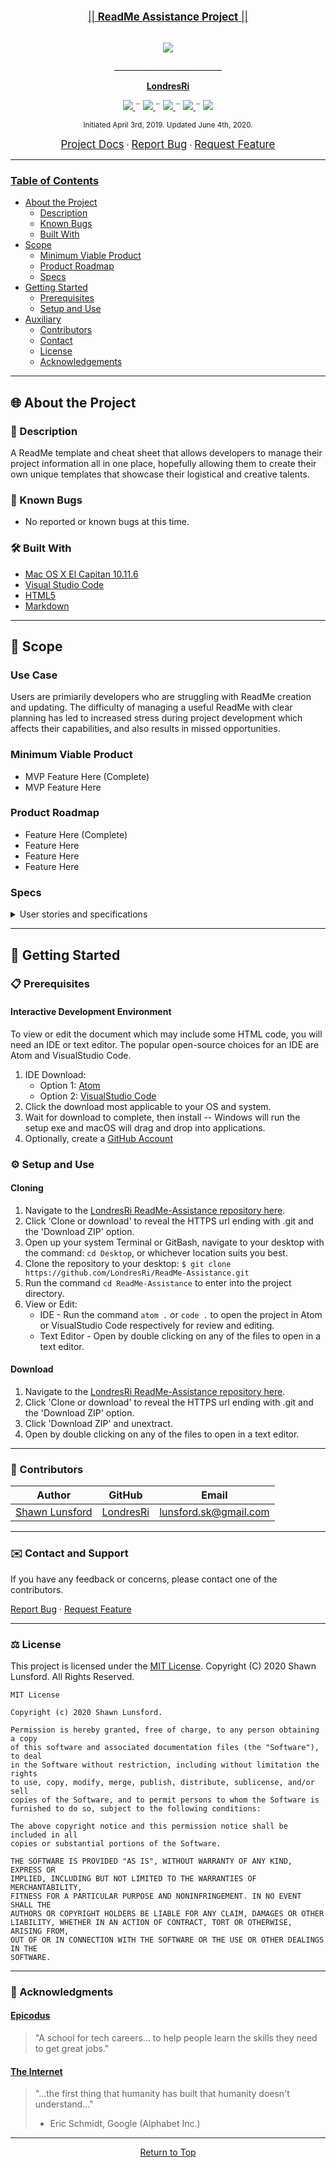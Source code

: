 <br>
<p align="center">
  <u><big>|| <b>ReadMe Assistance Project</b> ||</big></u>
</p>
<p align="center">
    <!-- Project Avatar/Logo -->
    <br>
    <a href="https://github.com/LondresRi">
        <img src="https://avatars1.githubusercontent.com/u/46427680?s=150&v=4">
    </a>
    <p align="center">
      ___________________________
    </p>
    <!-- GitHub Link -->
    <p align="center">
        <a href="https://github.com/LondresRi">
            <strong>LondresRi</strong>
        </a>
    </p>
    <!-- Project Shields -->
    <p align="center">
        <a href="https://github.com/LondresRi/ReadMe-Assistance/graphs/contributors">
            <img src="https://img.shields.io/github/contributors/LondresRi/ReadMe-Assistance.svg?style=plastic">
        </a>
        ¨
        <a href="https://github.com/LondresRi/ReadMe-Assistance/stargazers">
            <img src="https://img.shields.io/github/stars/LondresRi/ReadMe-Assistance.svg?color=yellow&style=plastic">
        </a>
        ¨
        <a href="https://github.com/LondresRi/ReadMe-Assistance/issues">
            <img src="https://img.shields.io/github/issues/LondresRi/ReadMe-Assistance?style=plastic">
        </a>
        ¨
        <a href="https://github.com/LondresRi/Best-ReadMe-Template/blob/master/LICENSE.txt">
            <img src="https://img.shields.io/github/license/LondresRi/ReadMe-Assistance?color=orange&style=plastic">
        </a>
        ¨
        <a href="https://linkedin.com/in/lunsfordsk">
            <img src="https://img.shields.io/badge/-LinkedIn-black.svg?style=plastic&logo=linkedin&colorB=2867B2">
        </a>
    </p>    
</p>

<p align="center">
  <small>Initiated April 3rd, 2019. Updated June 4th, 2020.</small>
</p>

<!-- Project Links -->
<p align="center">
    <a href="https://github.com/LondresRi/ReadMe-Assistance"><big>Project Docs</big></a> ·
    <a href="https://github.com/LondresRi/ReadMe-Assistance/issues"><big>Report Bug</big></a> ·
    <a href="https://github.com/LondresRi/ReadMe-Assistance/issues"><big>Request Feature</big></a>
</p>

------------------------------
### <u>Table of Contents</u>
* <a href="#🌐-about-the-project">About the Project</a>
    * <a href="#📖-description">Description</a>
    * <a href="#🦠-known-bugs">Known Bugs</a>
    * <a href="#🛠-built-with">Built With</a>
* <a href="#🔭-scope">Scope</a>
    * <a href="#minimum-viable-product">Minimum Viable Product</a>
    * <a href="#product-roadmap">Product Roadmap</a>
    * <a href="#specs">Specs</a>
* <a href="#🏁-getting-started">Getting Started</a>
    * <a href="#📋-prerequisites">Prerequisites</a>
    * <a href="#⚙️-setup-and-use">Setup and Use</a>
* <a href="#🤝-contributors">Auxiliary</a>
    * <a href="#🤝-contributors">Contributors</a>
    * <a href="#✉️-contact-and-support">Contact</a>
    * <a href="#⚖️-license">License</a>
    * <a href="#🌟-acknowledgements">Acknowledgements</a>
    
------------------------------

## 🌐 About the Project

### 📖 Description
A ReadMe template and cheat sheet that allows developers to manage their project information all in one place, hopefully allowing them to create their own unique templates that showcase their logistical and creative talents.

### 🦠 Known Bugs

* No reported or known bugs at this time.

### 🛠 Built With
* [Mac OS X El Capitan 10.11.6](https://en.wikipedia.org/wiki/MacOS_Mojave)
* [Visual Studio Code](https://code.visualstudio.com/)
* [HTML5](https://developer.mozilla.org/en-US/docs/Web/Guide/HTML/HTML5)
* [Markdown](https://daringfireball.net/projects/markdown/)

------------------------------

## 🔭 Scope

### Use Case
Users are primiarily developers who are struggling with ReadMe creation and updating. The difficulty of managing a useful ReadMe with clear planning has led to increased stress during project development which affects their capabilities, and also results in missed opportunities.

### Minimum Viable Product
* MVP Feature Here (Complete)
* MVP Feature Here

### Product Roadmap
* Feature Here (Complete)
* Feature Here
* Feature Here
* Feature Here

### Specs

<details>
  <summary>User stories and specifications</summary>

  <h4>User Story 1</h4>
  <p>"As a college student with a car, I want to be able to locate local pizza restaurants so that I can offer delivery services for extra income."</p>
  <table>
    <tr>
      <td> BDD 1-A </td>
    </tr>
    <tr>
      <td> Behavior </td>
      <td>Program greets user after name input</td>
    </tr>
    <tr>
      <td> Input </td>
      <td>User inputs 'Greg'</td>
    </tr>
    <tr>
      <td> Output </td>
      <td>Message displays 'Welcome to tde program Greg!'</td>
    </tr>
    <tr>
      <td> Notes </td>
      <td>Users may not always be named Greg.</td>
    </tr>
    <tr>
      <td> Completion </td>
      <td>True</td>
    </tr>
  </table>
  <table>
    <tr>
      <td> BDD 1-B </td>
    </tr>
    <tr>
      <td> Behavior </td>
      <td>Registration is restricted to users who are of driving age</td>
    </tr>
    <tr>
      <td> Input </td>
      <td>User inputs '14'</td>
    </tr>
    <tr>
      <td> Output </td>
      <td>Alert displays 'Sorry! You need to be old enough to drive to register.'</td>
    </tr>
    <tr>
      <td> Notes </td>
      <td>Alerts are the best way to keep users from doing anything bad.</td>
    </tr>
    <tr>
      <td> Completion </td>
      <td>True</td>
    </tr>
  </table>
  <table>
    <tr>
      <td> BDD 1-C </th>
    </tr>
    <tr>
      <td> Behavior </td>
      <td>API returns geo-coordinates based off user's zipcode</td>
    </tr>
    <tr>
      <td> Input </td>
      <td>User inputs '9811-A</td>
    </tr>
    <tr>
      <td> Output </td>
      <td>API returns '47.6062° N, 122.3321° W'</td>
    </tr>
    <tr>
      <td> Notes </td>
      <td>Geo-coordinates are only applicable to Earth-based locations.</td>
    </tr>
    <tr>
      <td> Completion </td>
      <td>False</td>
    </tr>
  </table>
  <table>
    <tr>
      <td> BDD 1-D </td>
    </tr>
    <tr>
      <td> Behavior </td>
      <td>Program returns closest pizza restaurant based off geo-coordinates</td>
    </tr>
    <tr>
      <td> Input </td>
      <td>API returns '47.6062° N, 122.3321° W'</td>
    </tr>
    <tr>
      <td> Output </td>
      <td>Return mapped location of '1403 3rd ave, Seattle, WA'</td>
    </tr>
    <tr>
      <td> Notes </td>
      <td>Address may not always be pizza-applicable.</td>
    </tr>
    <tr>
      <td> Completion </td>
      <td>False</td>
    </tr>
  </table>
  <br>
  <table>
    <tr>
      <td> TDD 1-A </td>
    </tr>
    <tr>
      <td> Test </td>
      <td>should correctly return user name in welcome message</td>
    </tr>
    <tr>
      <td> Input </td>
      <td>Greg</td>
    </tr>
    <tr>
      <td> Output </td>
      <td>'Welcome to the program Greg!'</td>
    </tr>
    <tr>
      <td> Notes </td>
      <td>Greg is in fact Greg</td>
    </tr>
    <tr>
      <td> Completion </td>
      <td>True</td>
    </tr>
  </table>
  <table>
    <tr>
      <td> TDD 1-B </td>
    </tr>
    <tr>
      <td> Test </td>
      <td>should correctly lowercase all letters except first</td>
    </tr>
    <tr>
      <td> Input </td>
      <td>Greg</td>
    </tr>
    <tr>
      <td> Output </td>
      <td>'Welcome to the program Greg!'</td>
    </tr>
    <tr>
      <td> Notes </td>
      <td>GREG is still Greg</td>
    </tr>
    <tr>
      <td> Completion </td>
      <td>True</td>
    </tr>
  </table>
  <table>
    <tr>
      <td> TDD 1-C </td>
    </tr>
    <tr>
      <td> Test </td>
      <td>should correctly remove non-letters from input</td>
    </tr>
    <tr>
      <td> Input </td>
      <td>Gr3eg!</td>
    </tr>
    <tr>
      <td> Output </td>
      <td>'Welcome to the program Greg!'</td>
    </tr>
    <tr>
      <td> Notes </td>
      <td>Hi Gr3eg!</td>
    </tr>
    <tr>
      <td> Completion </td>
      <td>True</td>
    </tr>
  </table>
  <table>
    <tr>
      <td> TDD 1-D </td>
    </tr>
    <tr>
      <td> Test </td>
      <td>should correctly return notification if user leaves empty field</td>
    </tr>
    <tr>
      <td> Input </td>
      <td>'(empty)'</td>
    </tr>
    <tr>
      <td> Output </td>
      <td>'Please enter your name!'</td>
    </tr>
    <tr>
      <td> Notes </td>
      <td>Hi (empty)!</td>
    </tr>
    <tr>
      <td> Completion </td>
      <td>False</td>
    </tr>
  </table>
  <table>
    <tr>
      <td> TDD 1-E </td>
    </tr>
    <tr>
      <td> Test </td>
      <td>should correctly permit users from registering if 16 or over</td>
    </tr>
    <tr>
      <td> Input </td>
      <td>'17'</td>
    </tr>
    <tr>
      <td> Output </td>
      <td>Registration completes</td>
    </tr>
    <tr>
      <td> Notes </td>
      <td>Welcome!</td>
    </tr>
    <tr>
      <td> Completion </td>
      <td>False</td>
    </tr>
  </table>
  <table>
    <tr>
      <td> TDD 1-F </td>
    </tr>
    <tr>
      <td> Test </td>
      <td>should correctly restrict users from registering if under 16</td>
    </tr>
    <tr>
      <td> Input </td>
      <td>'15'</td>
    </tr>
    <tr>
      <td> Output </td>
      <td>'Sorry! You need to be old enough to drive to register.'</td>
    </tr>
    <tr>
      <td> Notes </td>
      <td>Unless under certain circumstances such as driving farm equipment.</td>
    </tr>
    <tr>
      <td> Completion </td>
      <td>False</td>
    </tr>
  </table>
  <table>
    <tr>
      <td> TDD 1-G </td>
    </tr>
    <tr>
      <td> Test </td>
      <td>should correctly return notification if user enters non-integers</td>
    </tr>
    <tr>
      <td> Input </td>
      <td>'ABC'</td>
    </tr>
    <tr>
      <td> Output </td>
      <td>'Please enter your age!'</td>
    </tr>
    <tr>
      <td> Notes </td>
      <td>Does not compute one hundred.</td>
    </tr>
    <tr>
      <td> Completion </td>
      <td>False</td>
    </tr>
  </table>
  <table>
    <tr>
      <td> TDD 1-H </td>
    </tr>
    <tr>
      <td> Test </td>
      <td>should correctly return notification is user leaves empty field</td>
    </tr>
    <tr>
      <td> Input </td>
      <td>'(empty)'</td>
    </tr>
    <tr>
      <td> Output </td>
      <td>'Please enter your age!'</td>
    </tr>
    <tr>
      <td> Notes </td>
      <td>I am (empty) years old!</td>
    </tr>
    <tr>
      <td> Completion </td>
      <td>False</td>
    </tr>
  </table>

<!-- | should correctly validate given zip code | 98101 | true |
| should correctly validate given zip code | 9810 | false |
| should successfully make an API call with valid zip code | 98101 | data.json return |
| should correctly pull geo-coordinates from API call from valid zip code | 98101 | 47.6062° N, 122.3321° W |
| should correctly throw an error if API call is not successful (mock API used) | failed request | 'Error 404: Not found' |
| should correctly throw an error if API call if API key is invalid (mock API used) | failed request | 'Error 401: Not unauthorized' |
| should correctly throw an error if API call if API key is invalid (mock API used) | failed request | 'Uncaught (in promise)' |
| should correctly locate closest pizza restaurant based on geo-coordinates | 47.6062° N, 122.3321° W | 1403 3rd ave, Seattle, WA |
| should correctly return message when no nearby pizza restaurants | -49.8379825° N, -12.0697756° W | 'There are no restaurants within 20 miles! | -->

<center><small><a href="#specs">Return to Top of Specs</a></small></center>

</details>

------------------------------

## 🏁 Getting Started

### 📋 Prerequisites

  <!-- Although most modern browsers are HTML5 capable, ensure you have a HTML5-compatible browser. [Click here](https://html5test.com/) to test your browser. If your browser is not capable of HTML5 rendering, it is recommender you do update your native browser else download Chrome or Firefox.

#### on macOS Mojave or later:

  Update Safari
  
  1) Choose System Preferences from the Apple menu, then click Software Update to check for updates.
  2) If any updates are available, click the Update Now button to install them. Or click ”More info” to see details about each update and select specific updates to install.
  3) When Software Update says that your Mac is up to date, the installed version of macOS and all of its apps are also up to date.

#### on Windows 10 or later:

  Update Internet Explorer

  1) Open Internet Explorer.
  2) Click ⚙️. This icon is in the top-right corner of the Internet Explorer window. 
  3) Click About Internet Explorer. It's toward the bottom of the drop-down menu. 
  4) Check the "Install new versions automatically" box. It's in the middle of the About Internet Explorer window. 
  5) Click Close. It's at the bottom of the About Internet Explorer window. Internet Explorer will update automatically from this point on. 

  Update Microsoft Edge

  1) Open Start. To do so, either click the Windows logo in the bottom-left corner of the screen or press the 'Windows' key.
  2) Click ⚙️ in the lower-left corner of the Start window. Doing so will open the Settings page.
  3) Click Update & Security. You'll see this option near the bottom of the Settings page.
  4) Click Check for updates. It's a button near the top of the Update & Security page.
  5) Wait for the updates to finish installing. Once you see "Your device is up to date" displayed at the top of the page, your Microsoft Edge browser has been updated. 

#### Download Google Chrome

  1) Go to [Google.come/Chrome](https://www.google.com/chrome/)
  2) Click "Download" on the page and select the appropriate version for your OS
  3) Wait for download to complete, then install -- Windows will run the setup exe and macOS will drag and drop into applications.

#### Download Firefox

  1) Go to [Mozilla.org/firefox](https://www.mozilla.org/firefox/)
  2) Scroll to and click "Download the browser", select the option applicable to you.
  3) Wait for download to complete, then install -- Windows will run the setup exe and macOS will drag and drop into applications. -->

#### Interactive Development Environment

  To view or edit the document which may include some HTML code, you will need an IDE or text editor. The popular open-source choices for an IDE are Atom and VisualStudio Code.

  1) IDE Download:
     * Option 1: [Atom](https://nodejs.org/en/)
     * Option 2: [VisualStudio Code](https://www.npmjs.com/)
  2) Click the download most applicable to your OS and system.
  3) Wait for download to complete, then install -- Windows will run the setup exe and macOS will drag and drop into applications.
  4) Optionally, create a [GitHub Account](https://github.com)

### ⚙️ Setup and Use

  #### Cloning

  1) Navigate to the [LondresRi ReadMe-Assistance repository here](https://github.com/LondresRi/ReadMe-Assistance).
  2) Click 'Clone or download' to reveal the HTTPS url ending with .git and the 'Download ZIP' option.
  3) Open up your system Terminal or GitBash, navigate to your desktop with the command: `cd Desktop`, or whichever location suits you best.
  4) Clone the repository to your desktop: `$ git clone https://github.com/LondresRi/ReadMe-Assistance.git`
  5) Run the command `cd ReadMe-Assistance` to enter into the project directory.
  6) View or Edit:
      * IDE - Run the command `atom .` or `code .` to open the project in Atom or VisualStudio Code respectively for review and editing.
      * Text Editor - Open by double clicking on any of the files to open in a text editor.

  #### Download

  1) Navigate to the [LondresRi ReadMe-Assistance repository here](https://github.com/LondresRi/ReadMe-Assistance).
  2) Click 'Clone or download' to reveal the HTTPS url ending with .git and the 'Download ZIP' option.
  3) Click 'Download ZIP' and unextract.
  4) Open by double clicking on any of the files to open in a text editor.

------------------------------

### 🤝 Contributors

| Author | GitHub | Email |
|--------|:------:|:-----:|
| [Shawn Lunsford](https://linkedin.com/in/lunsfordsk) | [LondresRi](https://github.com/LondresRi) |  [lunsford.sk@gmail.com](mailto:lunsford.sk@gmail.com) |

------------------------------

### ✉️ Contact and Support

If you have any feedback or concerns, please contact one of the contributors.

<p>
    <a href="https://github.com/LondresRi/ReadMe-Assistance/issues">Report Bug</a> ·
    <a href="https://github.com/LondresRi/ReadMe-Assistance/issues">Request Feature</a>
</p>

------------------------------

### ⚖️ License

This project is licensed under the [MIT License](https://opensource.org/licenses/MIT). Copyright (C) 2020 Shawn Lunsford. All Rights Reserved.
```
MIT License

Copyright (c) 2020 Shawn Lunsford.

Permission is hereby granted, free of charge, to any person obtaining a copy
of this software and associated documentation files (the "Software"), to deal
in the Software without restriction, including without limitation the rights
to use, copy, modify, merge, publish, distribute, sublicense, and/or sell
copies of the Software, and to permit persons to whom the Software is
furnished to do so, subject to the following conditions:

The above copyright notice and this permission notice shall be included in all
copies or substantial portions of the Software.

THE SOFTWARE IS PROVIDED "AS IS", WITHOUT WARRANTY OF ANY KIND, EXPRESS OR
IMPLIED, INCLUDING BUT NOT LIMITED TO THE WARRANTIES OF MERCHANTABILITY,
FITNESS FOR A PARTICULAR PURPOSE AND NONINFRINGEMENT. IN NO EVENT SHALL THE
AUTHORS OR COPYRIGHT HOLDERS BE LIABLE FOR ANY CLAIM, DAMAGES OR OTHER
LIABILITY, WHETHER IN AN ACTION OF CONTRACT, TORT OR OTHERWISE, ARISING FROM,
OUT OF OR IN CONNECTION WITH THE SOFTWARE OR THE USE OR OTHER DEALINGS IN THE
SOFTWARE.
```

------------------------------

### 🌟 Acknowledgments

#### [Epicodus](https://www.epicodus.com/)
>"A school for tech careers... to help people learn the skills they need to get great jobs."

#### [The Internet](https://webfoundation.org/)
> "...the first thing that humanity has built that humanity doesn't understand..."
> - Eric Schmidt, Google (Alphabet Inc.)

------------------------------

<center><a href="#">Return to Top</a></center>